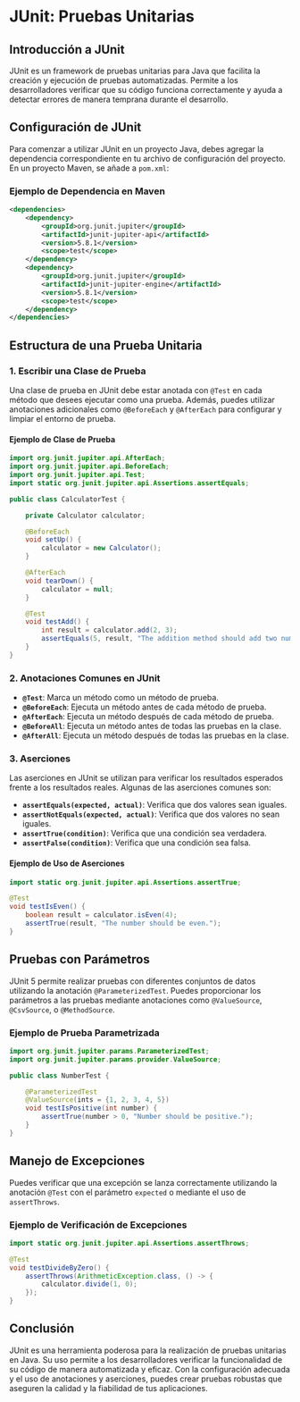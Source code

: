 # JUnit: Pruebas Unitarias

## Introducción a JUnit

JUnit es un framework de pruebas unitarias para Java que facilita la creación y ejecución de pruebas automatizadas. Permite a los desarrolladores verificar que su código funciona correctamente y ayuda a detectar errores de manera temprana durante el desarrollo.

## Configuración de JUnit

Para comenzar a utilizar JUnit en un proyecto Java, debes agregar la dependencia correspondiente en tu archivo de configuración del proyecto. En un proyecto Maven, se añade a `pom.xml`:

### Ejemplo de Dependencia en Maven

```xml
<dependencies>
    <dependency>
        <groupId>org.junit.jupiter</groupId>
        <artifactId>junit-jupiter-api</artifactId>
        <version>5.8.1</version>
        <scope>test</scope>
    </dependency>
    <dependency>
        <groupId>org.junit.jupiter</groupId>
        <artifactId>junit-jupiter-engine</artifactId>
        <version>5.8.1</version>
        <scope>test</scope>
    </dependency>
</dependencies>
```

## Estructura de una Prueba Unitaria

### 1. **Escribir una Clase de Prueba**

Una clase de prueba en JUnit debe estar anotada con `@Test` en cada método que desees ejecutar como una prueba. Además, puedes utilizar anotaciones adicionales como `@BeforeEach` y `@AfterEach` para configurar y limpiar el entorno de prueba.

#### Ejemplo de Clase de Prueba

```java
import org.junit.jupiter.api.AfterEach;
import org.junit.jupiter.api.BeforeEach;
import org.junit.jupiter.api.Test;
import static org.junit.jupiter.api.Assertions.assertEquals;

public class CalculatorTest {

    private Calculator calculator;

    @BeforeEach
    void setUp() {
        calculator = new Calculator();
    }

    @AfterEach
    void tearDown() {
        calculator = null;
    }

    @Test
    void testAdd() {
        int result = calculator.add(2, 3);
        assertEquals(5, result, "The addition method should add two numbers correctly.");
    }
}
```

### 2. **Anotaciones Comunes en JUnit**

- **`@Test`**: Marca un método como un método de prueba.
- **`@BeforeEach`**: Ejecuta un método antes de cada método de prueba.
- **`@AfterEach`**: Ejecuta un método después de cada método de prueba.
- **`@BeforeAll`**: Ejecuta un método antes de todas las pruebas en la clase.
- **`@AfterAll`**: Ejecuta un método después de todas las pruebas en la clase.

### 3. **Aserciones**

Las aserciones en JUnit se utilizan para verificar los resultados esperados frente a los resultados reales. Algunas de las aserciones comunes son:

- **`assertEquals(expected, actual)`**: Verifica que dos valores sean iguales.
- **`assertNotEquals(expected, actual)`**: Verifica que dos valores no sean iguales.
- **`assertTrue(condition)`**: Verifica que una condición sea verdadera.
- **`assertFalse(condition)`**: Verifica que una condición sea falsa.

#### Ejemplo de Uso de Aserciones

```java
import static org.junit.jupiter.api.Assertions.assertTrue;

@Test
void testIsEven() {
    boolean result = calculator.isEven(4);
    assertTrue(result, "The number should be even.");
}
```

## Pruebas con Parámetros

JUnit 5 permite realizar pruebas con diferentes conjuntos de datos utilizando la anotación `@ParameterizedTest`. Puedes proporcionar los parámetros a las pruebas mediante anotaciones como `@ValueSource`, `@CsvSource`, o `@MethodSource`.

### Ejemplo de Prueba Parametrizada

```java
import org.junit.jupiter.params.ParameterizedTest;
import org.junit.jupiter.params.provider.ValueSource;

public class NumberTest {

    @ParameterizedTest
    @ValueSource(ints = {1, 2, 3, 4, 5})
    void testIsPositive(int number) {
        assertTrue(number > 0, "Number should be positive.");
    }
}
```

## Manejo de Excepciones

Puedes verificar que una excepción se lanza correctamente utilizando la anotación `@Test` con el parámetro `expected` o mediante el uso de `assertThrows`.

### Ejemplo de Verificación de Excepciones

```java
import static org.junit.jupiter.api.Assertions.assertThrows;

@Test
void testDivideByZero() {
    assertThrows(ArithmeticException.class, () -> {
        calculator.divide(1, 0);
    });
}
```

## Conclusión

JUnit es una herramienta poderosa para la realización de pruebas unitarias en Java. Su uso permite a los desarrolladores verificar la funcionalidad de su código de manera automatizada y eficaz. Con la configuración adecuada y el uso de anotaciones y aserciones, puedes crear pruebas robustas que aseguren la calidad y la fiabilidad de tus aplicaciones.
